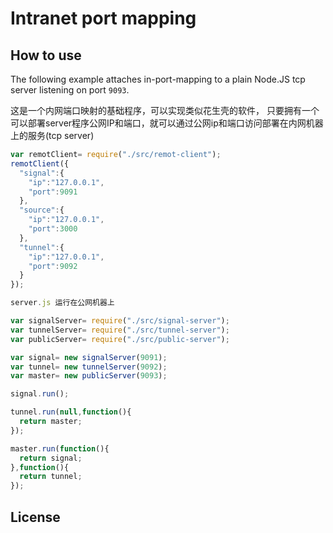 
# Intranet port mapping

## How to use

The following example attaches in-port-mapping to a plain Node.JS
tcp server listening on port `9093`.

这是一个内网端口映射的基础程序，可以实现类似花生壳的软件，
只要拥有一个可以部署server程序公网IP和端口，就可以通过公网ip和端口访问部署在内网机器上的服务(tcp server)

```client.js 运行在内网机器上
var remotClient= require("./src/remot-client");
remotClient({
  "signal":{
    "ip":"127.0.0.1",
    "port":9091
  },
  "source":{
    "ip":"127.0.0.1",
    "port":3000
  },
  "tunnel":{
    "ip":"127.0.0.1",
    "port":9092
  }
});

server.js 运行在公网机器上

var signalServer= require("./src/signal-server");
var tunnelServer= require("./src/tunnel-server");
var publicServer= require("./src/public-server");

var signal= new signalServer(9091);
var tunnel= new tunnelServer(9092);
var master= new publicServer(9093);

signal.run();

tunnel.run(null,function(){
  return master;
});

master.run(function(){
  return signal;
},function(){ 
  return tunnel;
});

```

## License


